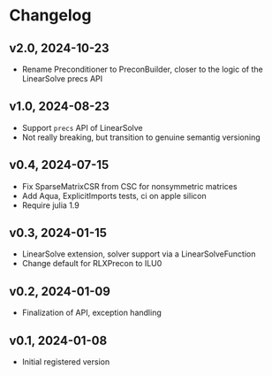 # Changelog

## v2.0, 2024-10-23
- Rename Preconditioner to PreconBuilder, closer to the logic of the LinearSolve precs API

## v1.0, 2024-08-23
- Support `precs` API of LinearSolve
- Not really breaking, but transition to genuine semantig versioning


## v0.4, 2024-07-15
- Fix SparseMatrixCSR from CSC for nonsymmetric matrices
- Add Aqua, ExplicitImports tests, ci on apple silicon
- Require julia 1.9

## v0.3, 2024-01-15
- LinearSolve extension, solver support  via a LinearSolveFunction
- Change default for RLXPrecon to ILU0

## v0.2, 2024-01-09
- Finalization of API, exception handling

## v0.1, 2024-01-08
- Initial registered version

